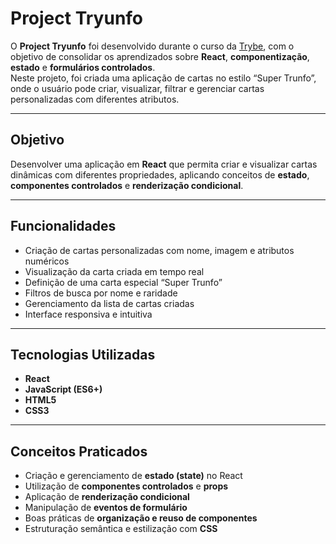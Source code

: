 # Project Tryunfo

O **Project Tryunfo** foi desenvolvido durante o curso da [Trybe](https://www.betrybe.com/), com o objetivo de consolidar os aprendizados sobre **React**, **componentização**, **estado** e **formulários controlados**.  
Neste projeto, foi criada uma aplicação de cartas no estilo “Super Trunfo”, onde o usuário pode criar, visualizar, filtrar e gerenciar cartas personalizadas com diferentes atributos.

---

## Objetivo

Desenvolver uma aplicação em **React** que permita criar e visualizar cartas dinâmicas com diferentes propriedades, aplicando conceitos de **estado**, **componentes controlados** e **renderização condicional**.

---

## Funcionalidades

- Criação de cartas personalizadas com nome, imagem e atributos numéricos  
- Visualização da carta criada em tempo real  
- Definição de uma carta especial “Super Trunfo”  
- Filtros de busca por nome e raridade  
- Gerenciamento da lista de cartas criadas  
- Interface responsiva e intuitiva  

---

## Tecnologias Utilizadas

- **React**  
- **JavaScript (ES6+)**  
- **HTML5**  
- **CSS3**

---

## Conceitos Praticados

- Criação e gerenciamento de **estado (state)** no React  
- Utilização de **componentes controlados** e **props**  
- Aplicação de **renderização condicional**  
- Manipulação de **eventos de formulário**  
- Boas práticas de **organização e reuso de componentes**  
- Estruturação semântica e estilização com **CSS**
